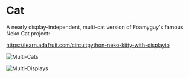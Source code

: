 # Cat
 A nearly display-independent, multi-cat version of Foamyguy's famous Neko Cat project:
 
 https://learn.adafruit.com/circuitpython-neko-kitty-with-displayio

![Multi-Cats](https://github.com/CedarGroveStudios/Cat/blob/main/multi_cats.png)

![Multi-Displays](https://github.com/CedarGroveStudios/Cat/blob/main/muti-platform_cat.png)
